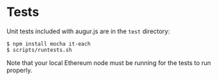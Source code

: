 Tests
=====

Unit tests included with augur.js are in the `test` directory:

    $ npm install mocha it-each
    $ scripts/runtests.sh

Note that your local Ethereum node must be running for the tests to run properly.
